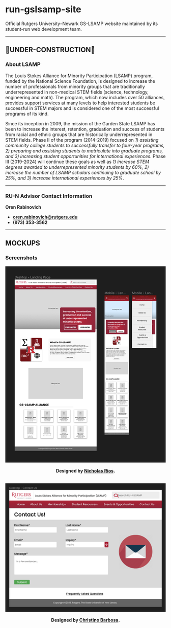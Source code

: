 # run-gslsamp-site
Official Rutgers University–Newark GS-LSAMP website maintained by its student-run web development team.
***

## 🚧UNDER-CONSTRUCTION🚧
### About LSAMP
The Louis Stokes Alliance for Minority Participation (LSAMP) program, funded by the National Science Foundation, is designed to increase the number of professionals from minority groups that are traditionally underrepresented in non-medical STEM fields (science, technology, engineering and math). The program, which now includes over 50 alliances, provides support services at many levels to help interested students be successful in STEM majors and is considered one of the most successful programs of its kind.

Since its inception in 2009, the mission of the Garden State LSAMP has been to increase the interest, retention, graduation and success of students from racial and ethnic groups that are historically underrepresented in STEM fields. Phase II of the program (2014-2019) focused on <i>1) assisting community college students to successfully transfer to four-year programs, 2) preparing and assisting students to matriculate into graduate programs, and 3) increasing student opportunities for international experiences</i>. Phase III (2019-2024) will continue these goals as well as <i>1) increase STEM degrees awarded to underrepresented minority students by 60%, 2) increase the number of LSAMP scholars continuing to graduate school by 25%, and 3) increase international experiences by 25%</i>. 
***

### RU-N Advisor Contact Information
<b>Oren Rabinovich<b>
- oren.rabinovich@rutgers.edu
- (973) 353-3562
***
  
## MOCKUPS
### Screenshots
<div align="center">
  <img width="600" src="mockups/run-lsamp-landingpage.png">
  <br>
  <p>
    Designed by <a href="https://github.com/RiosNicholas"> Nicholas Rios</a>.
  </p>
  <br>
 
  <img width="600" src="mockups/run-lsamp-contact.png">
  <br>
  <p>
  Designed by <a href="https://github.com/https://github.com/christinolb"> Christino Barbosa</a>.
  </p>
</div>